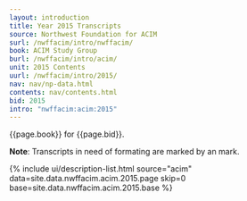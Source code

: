 ```yaml
---
layout: introduction
title: Year 2015 Transcripts
source: Northwest Foundation for ACIM
surl: /nwffacim/intro/nwffacim/
book: ACIM Study Group
burl: /nwffacim/intro/acim/
unit: 2015 Contents
uurl: /nwffacim/intro/2015/
nav: nav/np-data.html
contents: nav/contents.html
bid: 2015
intro: "nwffacim:acim:2015"
---
```


{{page.book}} for {{page.bid}}.

**Note**: Transcripts in need of formating are marked by an 
<i class="fa fa-exclamation"></i> mark.

{% include ui/description-list.html source="acim"
data=site.data.nwffacim.acim.2015.page skip=0
base=site.data.nwffacim.acim.2015.base %}

